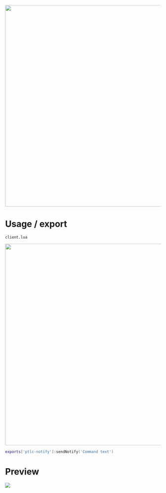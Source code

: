 <img width="650px" src="https://i.imgur.com/mhe8zVb"/>

<h1>Usage / export</h1>

`client.lua`

<img width="650px" src="https://imgur.com/d80utLN.png">

```lua
exports['ptlc-notify']:sendNotify('Command text')
```

<h1>Preview</h1>

<img src="https://i.imgur.com/NjUqXCD.png">

